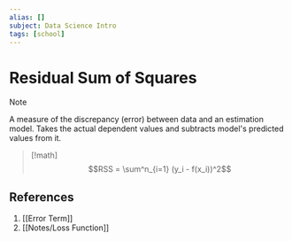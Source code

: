```yaml
---
alias: []
subject: Data Science Intro
tags: [school]
---
```

# Residual Sum of Squares

> [!note]
> A measure of the discrepancy (error) between data and an estimation model.
Takes the actual dependent values and subtracts model's predicted values from it.

> [!math]
> $$RSS = \sum^n_{i=1} (y_i - f(x_i))^2$$

## References
1. [[Error Term]]
2. [[Notes/Loss Function]]